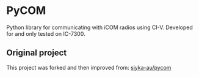 # PyCOM

Python library for communicating with iCOM radios using CI-V.
Developed for and only tested on IC-7300.

## Original project

This project was forked and then improved from: [siyka-au/pycom](https://github.com/siyka-au/pycom)
